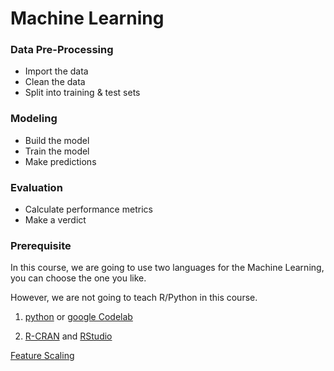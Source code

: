 # Machine Learning

### Data Pre-Processing

- Import the data
- Clean the data
- Split into training & test sets

### Modeling

- Build the model
- Train the model
- Make predictions

### Evaluation

- Calculate performance metrics
- Make a verdict

### Prerequisite
In this course, we are going to use two languages for the Machine Learning, you can choose the one you like.

However, we are not going to teach R/Python in this course.

1. [python](https://www.python.org/) or [google Codelab](https://colab.research.google.com/)

2. [R-CRAN](https://cran.r-project.org/) and [RStudio](https://posit.co/download/rstudio-desktop/)

[Feature Scaling](/Day-1/Day1-Feature-Scaling.md)